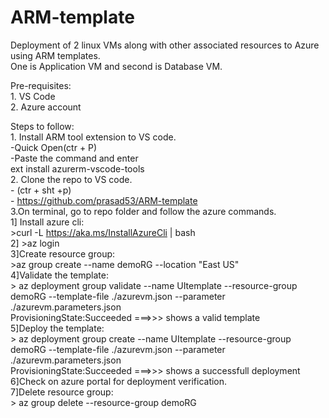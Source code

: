 # ARM-template

Deployment of 2 linux VMs along with other associated resources to Azure using ARM templates.  
One is Application VM and second is Database VM.

Pre-requisites:  
      1. VS Code  
      2. Azure account  

Steps to follow:  
      1. Install ARM tool extension to VS code.  
       -Quick Open(ctr + P)   
       -Paste the command and enter  
           ext install azurerm-vscode-tools    
      2. Clone the repo to VS code.  
       - (ctr + sht +p)    
       - https://github.com/prasad53/ARM-template    
      3.On terminal, go to repo folder and follow the azure commands.  
                 1] Install azure cli:    
                       >curl -L https://aka.ms/InstallAzureCli | bash  
                 2] >az login  
                 3]Create resource group:    
                       >az group create --name demoRG --location "East US"  
                 4]Validate the template:  
                    >  az deployment group validate --name UItemplate --resource-group demoRG --template-file ./azurevm.json --parameter ./azurevm.parameters.json                    
                  ProvisioningState:Succeeded ===>>>   shows a valid template  
                  5]Deploy the template:   
                     > az deployment group create --name UItemplate --resource-group demoRG --template-file ./azurevm.json --parameter ./azurevm.parameters.json  
                        ProvisioningState:Succeeded ===>>>   shows a successfull deployment    
                  6]Check on azure portal for deployment verification.    
                  7]Delete resource group:  
                      >  az group delete --resource-group demoRG  
